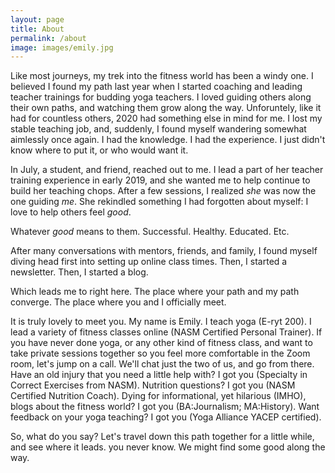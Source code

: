 ```yaml
---
layout: page
title: About
permalink: /about
image: images/emily.jpg
---
```


Like most journeys, my trek into the fitness world has been a windy one. I believed I found my path last year when I started coaching and leading teacher trainings for budding yoga teachers. I loved guiding others along their own paths, and watching them grow along the way. Unforuntely, like it had for countless others, 2020 had something else in mind for me. I lost my stable teaching job, and, suddenly, I found myself wandering somewhat aimlessly once again. I had the knowledge. I had the experience. I just didn't know where to put it, or who would want it. 

In July, a student, and friend, reached out to me. I lead a part of her teacher training experience in early 2019, and she wanted me to help continue to build her teaching chops. After a few sessions, I realized *she* was now the one guiding *me*. She rekindled something I had forgotten about myself: I love to help others feel *good*. 

Whatever *good* means to them. Successful. Healthy. Educated. Etc. 

After many conversations with mentors, friends, and family, I found myself diving head first into setting up online class times. Then, I started a newsletter. Then, I started a blog. 

Which leads me to right here. The place where your path and my path converge. The place where you and I officially meet. 

It is truly lovely to meet you. My name is Emily. I teach yoga (E-ryt 200). I lead a variety of fitness classes online (NASM Certified Personal Trainer). If you have never done yoga, or any other kind of fitness class, and want to take private sessions together so you feel more comfortable in the Zoom room, let's jump on a call. We'll chat just the two of us, and go from there. Have an old injury that you need a little help with? I got you (Specialty in Correct Exercises from NASM). Nutrition questions? I got you (NASM Certified Nutrition Coach). Dying for informational, yet hilarious (IMHO), blogs about the fitness world? I got you (BA:Journalism; MA:History). Want feedback on your yoga teaching? I got you (Yoga Alliance YACEP certified).

So, what do you say? Let's travel down this path together for a little while, and see where it leads. you never know. We might find some good along the way.
